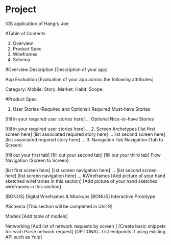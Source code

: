# Project
IOS application of Hangry Joe

#Table of Contents
1. Overview
2. Product Spec
3. Wireframes
4. Schema

#Overview
Description
[Description of your app]

App Evaluation
[Evaluation of your app across the following attributes]

Category:
Mobile:
Story:
Market:
Habit:
Scope:

#Product Spec
1. User Stories (Required and Optional)
Required Must-have Stories

[fill in your required user stories here]
...
Optional Nice-to-have Stories

[fill in your required user stories here]
...
2. Screen Archetypes
[list first screen here]
[list associated required story here]
... list second screen here]
[list associated required story here]
...
3. Navigation
Tab Navigation (Tab to Screen)

[fill out your first tab]
[fill out your second tab]
[fill out your third tab]
Flow Navigation (Screen to Screen)

[list first screen here]
[list screen navigation here]
...
[list second screen here]
[list screen navigation here]
...
#Wireframes
[Add picture of your hand sketched wireframes in this section] [Add picture of your hand sketched wireframes in this section]

[BONUS] Digital Wireframes & Mockups
[BONUS] Interactive Prototype

#Schema
[This section will be completed in Unit 9]

Models
[Add table of models]

Networking
[Add list of network requests by screen ]
[Create basic snippets for each Parse network request]
[OPTIONAL: List endpoints if using existing API such as Yelp]
